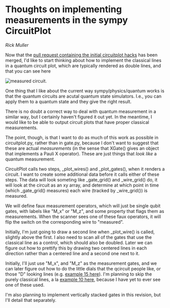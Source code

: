 Thoughts on implementing measurements in the sympy CircuitPlot
==============================================================
*Rick Muller*

Now that the [pull request containing the initial circuitplot
hacks](https://github.com/sympy/sympy/pull/2270) has been merged, I'd
like to start thinking about how to implement the classical lines in a
quantum circuit plot, which are typically rendered as double lines,
and that you can see here

![measured circuit](http://www.media.mit.edu/quanta/qasm2circ/test2.png).

One thing that I like about the current way sympy/physics/quantum
works is that the quantum circuits are acutal quantum state
simulators. I.e., you can apply them to a quantum state and they give
the right result.

There is no doubt a correct way to deal with quantum measurement in a
similar way, but I certainly haven't figured it out yet. In the
meantime, I would like to be able to output circuit plots that have
proper classical measurements.

The point, though, is that I want to do as much of this work as
possible in circuitplot.py, rather than in gate.py, because I don't
want to suggest that these are actual *measurements* (in the sense
that XGate() gives an object that implements a Pauli X
operator). These are just things that *look like* a quantum
measurement. 

CircuitPlot calls two steps, _plot_wires() and _plot_gates(), when it
renders a circuit. I want to create some additional data before it
calls either of these steps. The data will look someting like
_gate_grid() and _wire_grid() do, it will look at the circuit as an xy
array, and determine at which point in time (which _gate_grid()
measures) each wire (tracked by _wire_grid()) is measured.

We will define faux measurement operators, which will just be single
qubit gates, with labels like "M_x" or "M_z", and some property that
flags them as measurements. When the scanner sees one of these faux
operators, it will flip the switch on the corresponding wire to
"measured".

Initially, I'm just going to draw a second line when _plot_wire() is
called, slightly above the first. I also need to scan all of the gates
that use the classical line as a control, which should also be
doubled. Later we can figure out how to prettify this by drawing two
centered lines in each direction rather than a centered line and a
second one next to it.

Initially, I'll just use "M_x", and "M_z" as the measurement gates,
and we can later figure out how to do the little dials that the
qcircuit people like, or those "D" looking lines (e.g. [example 15
here](http://www.media.mit.edu/quanta/qasm2circ/)). I'm planning to
skip the purely classical lines, a la [example 10
here](http://www.media.mit.edu/quanta/qasm2circ/), because I have yet
to ever see one of these used.

I'm also planning to implement vertically stacked gates in this
revision, but I'll detail that separately.
